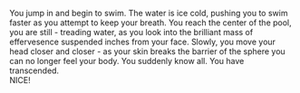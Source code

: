 You jump in and begin to swim.  The water is ice cold, pushing you
to swim faster as you attempt to keep your breath.  You reach the
center of the pool, you are still - treading water, as you look 
into the brilliant mass of effervesence suspended inches from 
your face.  Slowly, you move your head closer and closer - as 
your skin breaks the barrier of the sphere you can no longer 
feel your body.  You suddenly know all.  You have transcended.  
NICE!
